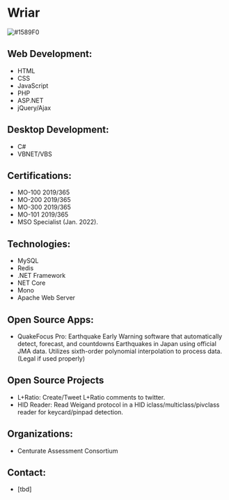 # Wriar
![#1589F0](https://img.shields.io/static/v1?label=&message=IF+YOU+CAN+DO+ASPNET+LET+ME+KNOW+PLEASE&color=red)

## Web Development:
* HTML
* CSS
* JavaScript
* PHP
* ASP.NET
* jQuery/Ajax

## Desktop Development:
* C#
* VBNET/VBS

## Certifications:
* MO-100 2019/365
* MO-200 2019/365
* MO-300 2019/365
* MO-101 2019/365
* MSO Specialist (Jan. 2022).

## Technologies:
* MySQL
* Redis
* .NET Framework
* NET Core
* Mono
* Apache Web Server

## Open Source Apps:
* QuakeFocus Pro: Earthquake Early Warning software that automatically detect, forecast, and countdowns Earthquakes in Japan using official JMA data. Utilizes sixth-order polynomial interpolation to process data. (Legal if used properly)

## Open Source Projects
* L+Ratio: Create/Tweet L+Ratio comments to twitter.
* HID Reader: Read Weigand protocol in a HID iclass/multiclass/pivclass reader for keycard/pinpad detection.

## Organizations:
* Centurate Assessment Consortium

## Contact:
* [tbd]
